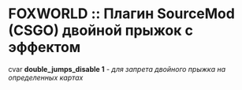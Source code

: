 # FOXWORLD :: Плагин SourceMod (CSGO) двойной прыжок с эффектом
cvar **double_jumps_disable 1** - _для запрета двойного прыжка на определенных картах_
